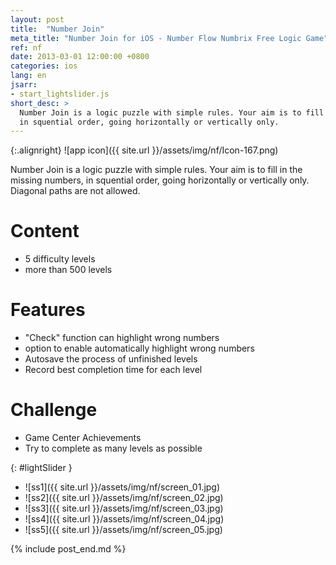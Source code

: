 ```yaml
---
layout: post
title:  "Number Join"
meta_title: "Number Join for iOS - Number Flow Numbrix Free Logic Game"
ref: nf
date: 2013-03-01 12:00:00 +0800
categories: ios
lang: en
jsarr:
- start_lightslider.js
short_desc: >
  Number Join is a logic puzzle with simple rules. Your aim is to fill in the missing numbers, 
  in squential order, going horizontally or vertically only.
---
```


{:.alignright}
![app icon]({{ site.url }}/assets/img/nf/Icon-167.png)

Number Join is a logic puzzle with simple rules. Your aim is to fill in the missing numbers, 
in squential order, going horizontally or vertically only.  
Diagonal paths are not allowed.

# Content
- 5 difficulty levels
- more than 500 levels

# Features
- "Check" function can highlight wrong numbers
- option to enable automatically highlight wrong numbers
- Autosave the process of unfinished levels
- Record best completion time for each level

# Challenge
- Game Center Achievements
- Try to complete as many levels as possible


{: #lightSlider }
*   ![ss1]({{ site.url }}/assets/img/nf/screen_01.jpg)
*   ![ss2]({{ site.url }}/assets/img/nf/screen_02.jpg)
*   ![ss3]({{ site.url }}/assets/img/nf/screen_03.jpg)
*   ![ss4]({{ site.url }}/assets/img/nf/screen_04.jpg)
*   ![ss5]({{ site.url }}/assets/img/nf/screen_05.jpg)

{% include post_end.md %}


